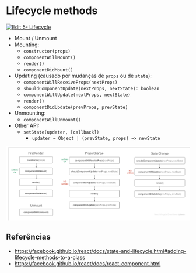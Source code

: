 # Lifecycle methods

[![Edit 5- Lifecycle](https://codesandbox.io/static/img/play-codesandbox.svg)](https://codesandbox.io/s/6vkrk236x3)

* Mount / Unmount
* Mounting:    
    * `constructor(props)`
    * `componentWillMount()`
    * `render()`
    * `componentDidMount()`
* Updating (causado por mudanças de `props` ou de `state`):
    * `componentWillReceiveProps(nextProps)`
    * `shouldComponentUpdate(nextProps, nextState): boolean`
    * `componentWillUpdate(nextProps, nextState)`
    * `render()`
    * `componentDidUpdate(prevProps, prevState)`
* Unmounting:
    * `componentWillUnmount()`
* Other API:
    * `setState(updater, [callback])`
        * `updater = Object | (prevState, props) => newState`

![React Component Lifecycle](assets/lifecycle.png)

## Referências

* https://facebook.github.io/react/docs/state-and-lifecycle.html#adding-lifecycle-methods-to-a-class
* https://facebook.github.io/react/docs/react-component.html